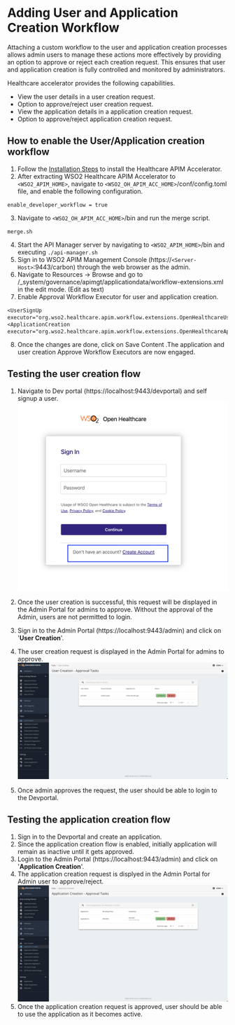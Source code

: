 # Adding User and Application Creation Workflow
Attaching a custom workflow to the user and application creation processes allows admin users to manage these actions more effectively by providing an option to approve or reject each creation request. This ensures that user and application creation is fully controlled and monitored by administrators.

Healthcare accelerator provides the following capabilities. 

- View the user details in a user creation request. 
- Option to approve/reject user creation request. 
- View the application details in a application creation request. 
- Option to approve/reject application creation request. 

## How to enable the User/Application creation workflow 
1. Follow the [Installation Steps](../../install-and-setup/manual.md) to install the Healthcare APIM Accelerator. 
2. After extracting WSO2 Healthcare APIM Accelerator to `<WSO2_APIM_HOME>`, navigate to `<WSO2_OH_APIM_ACC_HOME>`/conf/config.toml file, and enable the following configuration. 
```
enable_developer_workflow = true
```
3. Navigate to `<WSO2_OH_APIM_ACC_HOME>`/bin and run the merge script. 
```
merge.sh
```
4. Start the API Manager server by navigating to `<WSO2_APIM_HOME>`/bin and executing `./api-manager.sh`
5. Sign in to WSO2 APIM Management Console (https://`<Server-Host>`:9443/carbon) through the web browser as the admin. 
6. Navigate to  Resources -> Browse and go to /_system/governance/apimgt/applicationdata/workflow-extensions.xml in the edit mode. (Edit as text)
7. Enable Approval Workflow Executor for user and application creation. 
```
<UserSignUp executor="org.wso2.healthcare.apim.workflow.extensions.OpenHealthcareUserSignUpApprovalWorkflowExecutor"/>
<ApplicationCreation executor="org.wso2.healthcare.apim.workflow.extensions.OpenHealthcareApplicationCreationApprovalWorkflowExecutor"/>
```
8. Once the changes are done, click on Save Content .The application and user creation Approve Workflow Executors are now engaged.

## Testing the user creation flow
1. Navigate to Dev portal (https://localhost:9443/devportal) and self signup a user. 
![selfsignup](../../assets/img/learn/workflow/selfsignup.png)

2. Once the user creation is successful, this request will be displayed in the Admin Portal for admins to approve. Without the approval of the Admin, users are not permitted to login. 

3. Sign in to the Admin Portal (https://localhost:9443/admin) and click on '**User Creation**'. 

3. The user creation request is displayed in the Admin Portal for admins to approve. 
![user creation request](../../assets/img/learn/workflow/user-creation-approval.png)

4. Once admin approves the request, the user should be able to login to the Devportal. 

## Testing the application creation flow
1. Sign in to the Devportal and create an application. 
2. Since the application creation flow is enabled, initially application will remain as inactive until it gets approved. 
3. Login to the Admin Portal (https://localhost:9443/admin) and click on '**Application Creation**'. 
4. The application creation request is displyed in the Admin Portal for Admin user to approve/reject. 
![application creation request](../../assets/img/learn/workflow/application-creation-approval.png)
5. Once the application creation request is approved, user should be able to use the application as it becomes active. 

